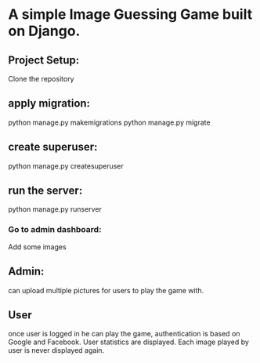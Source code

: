 # A simple Image Guessing Game built on Django.

## Project Setup:
Clone the repository

## apply migration:
python manage.py makemigrations
python manage.py migrate

## create superuser:
python manage.py createsuperuser

## run the server:
python manage.py runserver

### Go to admin dashboard:
Add some images

## Admin:
can upload multiple pictures for users to play the game with.

## User
once user is logged in he can play the game, authentication is based on Google and Facebook.
User statistics are displayed.
Each image played by user is never displayed again.
